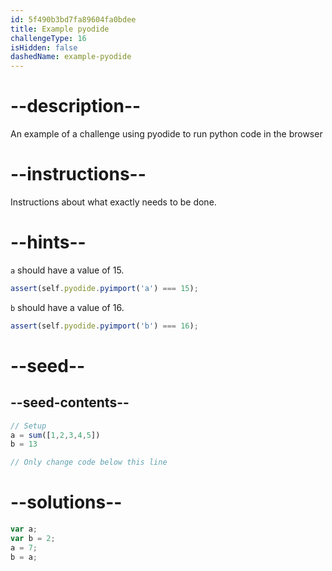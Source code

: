 ```yaml
---
id: 5f490b3bd7fa89604fa0bdee
title: Example pyodide
challengeType: 16
isHidden: false
dashedName: example-pyodide
---
```


# --description--

An example of a challenge using pyodide to run python code in the browser


# --instructions--

Instructions about what exactly needs to be done.

# --hints--


`a` should have a value of 15.

```js
assert(self.pyodide.pyimport('a') === 15);
```

`b` should have a value of 16.

```js
assert(self.pyodide.pyimport('b') === 16);
```

# --seed--

## --seed-contents--

```js
// Setup
a = sum([1,2,3,4,5])
b = 13

// Only change code below this line

```

# --solutions--

```js
var a;
var b = 2;
a = 7;
b = a;
```


